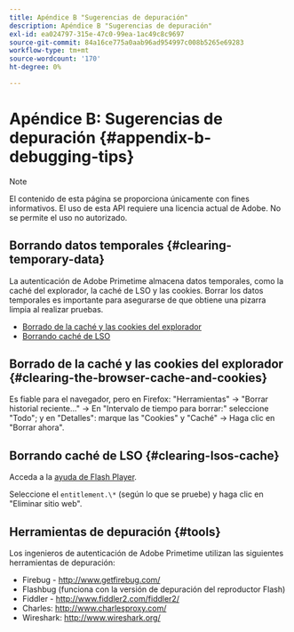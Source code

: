 ```yaml
---
title: Apéndice B "Sugerencias de depuración"
description: Apéndice B "Sugerencias de depuración"
exl-id: ea024797-315e-47c0-99ea-1ac49c8c9697
source-git-commit: 84a16ce775a0aab96ad954997c008b5265e69283
workflow-type: tm+mt
source-wordcount: '170'
ht-degree: 0%

---
```


# Apéndice B: Sugerencias de depuración {#appendix-b-debugging-tips}

>[!NOTE]
>
>El contenido de esta página se proporciona únicamente con fines informativos. El uso de esta API requiere una licencia actual de Adobe. No se permite el uso no autorizado.


## Borrando datos temporales {#clearing-temporary-data}

La autenticación de Adobe Primetime almacena datos temporales, como la caché del explorador, la caché de LSO y las cookies. Borrar los datos temporales es importante para asegurarse de que obtiene una pizarra limpia al realizar pruebas.

- [Borrado de la caché y las cookies del explorador](#clearing-the-browser-cache-and-cookies)
- [Borrando caché de LSO](#clearing-lsos-cache)


## Borrado de la caché y las cookies del explorador {#clearing-the-browser-cache-and-cookies}

Es fiable para el navegador, pero en Firefox: &quot;Herramientas&quot; -\> &quot;Borrar historial reciente...&quot; -\> En &quot;Intervalo de tiempo para borrar:&quot; seleccione &quot;Todo&quot;; y en &quot;Detalles&quot;: marque las &quot;Cookies&quot; y &quot;Caché&quot; -\> Haga clic en &quot;Borrar ahora&quot;.


## Borrando caché de LSO {#clearing-lsos-cache}

Acceda a la [ayuda de Flash Player](http://www.macromedia.com/support/documentation/en/flashplayer/help/settings_manager07.html).

Seleccione el ```entitlement.\*``` (según lo que se pruebe) y haga clic en &quot;Eliminar sitio web&quot;.


## Herramientas de depuración {#tools}

Los ingenieros de autenticación de Adobe Primetime utilizan las siguientes herramientas de depuración:

- Firebug - <http://www.getfirebug.com/>
- Flashbug (funciona con la versión de depuración del reproductor Flash)
- Fiddler - <http://www.fiddler2.com/fiddler2/>
- Charles: <http://www.charlesproxy.com/>
- Wireshark: <http://www.wireshark.org/>


<!--
## Related Information

- [Programmer Integration Guide](/help/authentication/programmer-integration-guide-overview.md)

- [Using Charles Proxy (Tech Note)](https://tve.zendesk.com/hc/en-us/articles/204962849-Using-Charles-Proxy)
-->
